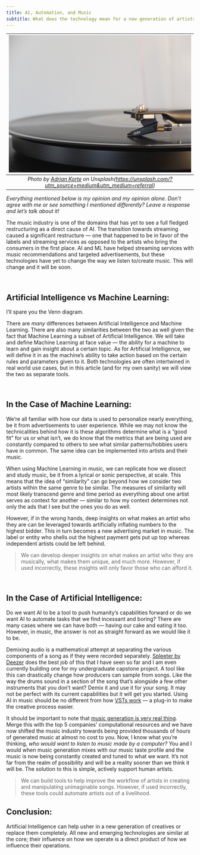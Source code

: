 ```yaml
---
title: AI, Automation, and Music
subtitle: What does the technology mean for a new generation of artists?
---
```


| ![image](pic.jpg) |
|:--:| 
| *Photo by [Adrian Korte](https://unsplash.com/@adkorte?utm_source=medium&utm_medium=referral) on Unsplash(https://unsplash.com/?utm_source=medium&utm_medium=referral)* |


*Everything mentioned below is my opinion and my opinion alone. Don’t agree with me or see something I mentioned differently? Leave a response and let’s talk about it!*

The music industry is one of the domains that has yet to see a full fledged restructuring as a direct cause of AI. The transition towards streaming caused a significant restructure — one that happened to be in favor of the labels and streaming services as opposed to the artists who bring the consumers in the first place. AI and ML have helped streaming services with music recommendations and targeted advertisements, but these technologies have yet to change the way we listen to/create music. This will change and it will be soon.

<br>

## Artificial Intelligence vs Machine Learning:

I’ll spare you the Venn diagram.

There are *many* differences between Artificial Intelligence and Machine Learning. There are also many similarities between the two as well given the fact that Machine Learning a subset of Artificial Intelligence. We will take and define Machine Learning at face value — the ability for a machine to learn and gain insight about a certain topic. As for Artificial Intelligence, we will define it in as the machine’s ability to take action based on the certain rules and parameters given to it. Both technologies are often intertwined in real world use cases, but in this article (and for my own sanity) we will view the two as separate tools.

<br>

## In the Case of Machine Learning:

We’re all familiar with how our data is used to personalize nearly everything, be it from advertisements to user experience. While we may not know the technicalities behind how it is these algorithms determine what is a “good fit” for us or what isn’t, we do know that the metrics that are being used are constantly compared to others to see what similar patterns/hobbies users have in common. The same idea can be implemented into artists and their music.

When using Machine Learning in music, we can replicate how we dissect and study music, be it from a lyrical or sonic perspective, at scale. This means that the idea of “similarity” can go beyond how we consider two artists within the same genre to be similar. The measures of similarity will most likely transcend genre and time period as everything about one artist serves as context for another — similar to how my context determines not only the ads that I see but the ones you do as well.

However, if in the wrong hands, deep insights on what makes an artist who they are can be leveraged towards artificially inflating numbers to the highest bidder. This in turn becomes a new advertising market in music. The label or entity who shells out the highest payment gets put up top whereas independent artists could be left behind.

> We can develop deeper insights on what makes an artist who they are musically, what makes them unique, and much more. However, if used incorrectly, these insights will only favor those who can afford it.

<br>

## In the Case of Artificial Intelligence:

Do we want AI to be a tool to push humanity’s capabilities forward or do we want AI to automate tasks that we find incessant and boring? There are many cases where we can have both — having our cake and eating it too. However, in music, the answer is not as straight forward as we would like it to be.

Demixing audio is a mathematical attempt at separating the various components of a song as if they were recorded separately. [Spleeter by Deezer](https://github.com/deezer/spleeter) does the best job of this that I have seen so far and I am even currently building one for my undergraduate capstone project. A tool like this can drastically change how producers can sample from songs. Like the way the drums sound in a section of the song that’s alongside a few other instruments that you don’t want? Demix it and use it for your song. It may not be perfect with its current capabilities but it will get you started. Using AI in music should be no different from how [VSTs work](https://en.wikipedia.org/wiki/Virtual_Studio_Technology) — a plug-in to make the creative process easier.

It should be important to note that [music generation is very real thing](https://openai.com/blog/musenet/). Merge this with the top 5 companies’ computational resources and we have now shifted the music industry towards being provided thousands of hours of generated music at almost no cost to you. Now, I know what you’re thinking, *who would want to listen to music made by a computer?* You and I would when music generation mixes with our music taste profile and the music is now being constantly created and tuned to what we want. It’s not far from the realm of possibility and will be a reality sooner than we think it will be. The solution to this is simple, actively support human artists.

>We can build tools to help improve the workflow of artists in creating and manipulating unimaginable songs. However, if used incorrectly, these tools could automate artists out of a livelihood.

## Conclusion:

Artificial Intelligence can help usher in a new generation of creatives or replace them completely. All new and emerging technologies are similar at the core; their influence on how we operate is a direct product of how we influence their operations.